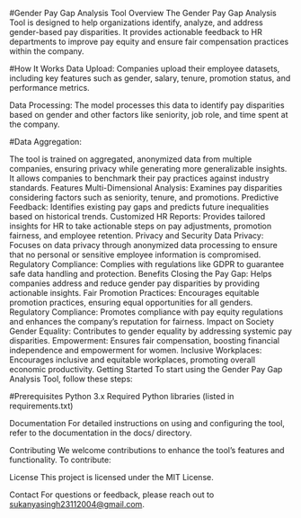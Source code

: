 #Gender Pay Gap Analysis Tool
Overview
The Gender Pay Gap Analysis Tool is designed to help organizations identify, analyze, and address gender-based pay disparities. It provides actionable feedback to HR departments to improve pay equity and ensure fair compensation practices within the company.

#How It Works
Data Upload: Companies upload their employee datasets, including key features such as gender, salary, tenure, promotion status, and performance metrics.

Data Processing: The model processes this data to identify pay disparities based on gender and other factors like seniority, job role, and time spent at the company.

#Data Aggregation:

The tool is trained on aggregated, anonymized data from multiple companies, ensuring privacy while generating more generalizable insights.
It allows companies to benchmark their pay practices against industry standards.
Features
Multi-Dimensional Analysis: Examines pay disparities considering factors such as seniority, tenure, and promotions.
Predictive Feedback: Identifies existing pay gaps and predicts future inequalities based on historical trends.
Customized HR Reports: Provides tailored insights for HR to take actionable steps on pay adjustments, promotion fairness, and employee retention.
Privacy and Security
Data Privacy: Focuses on data privacy through anonymized data processing to ensure that no personal or sensitive employee information is compromised.
Regulatory Compliance: Complies with regulations like GDPR to guarantee safe data handling and protection.
Benefits
Closing the Pay Gap: Helps companies address and reduce gender pay disparities by providing actionable insights.
Fair Promotion Practices: Encourages equitable promotion practices, ensuring equal opportunities for all genders.
Regulatory Compliance: Promotes compliance with pay equity regulations and enhances the company’s reputation for fairness.
Impact on Society
Gender Equality: Contributes to gender equality by addressing systemic pay disparities.
Empowerment: Ensures fair compensation, boosting financial independence and empowerment for women.
Inclusive Workplaces: Encourages inclusive and equitable workplaces, promoting overall economic productivity.
Getting Started
To start using the Gender Pay Gap Analysis Tool, follow these steps:

#Prerequisites
Python 3.x
Required Python libraries (listed in requirements.txt)


Documentation
For detailed instructions on using and configuring the tool, refer to the documentation in the docs/ directory.

Contributing
We welcome contributions to enhance the tool’s features and functionality. To contribute:


License
This project is licensed under the MIT License.

Contact
For questions or feedback, please reach out to sukanyasingh23112004@gmail.com.


